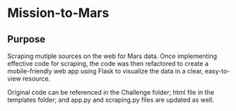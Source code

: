# Mission-to-Mars
## Purpose 
Scraping mutiple sources on the web for Mars data. Once implementing effective code for scraping, the code was then refactored to create a mobile-friendly web app using Flask to visualize the data in a clear, easy-to-view resource. 

Original code can be referenced in the Challenge folder; html file in the templates folder; and app.py and scraping.py files are updated as well. 

